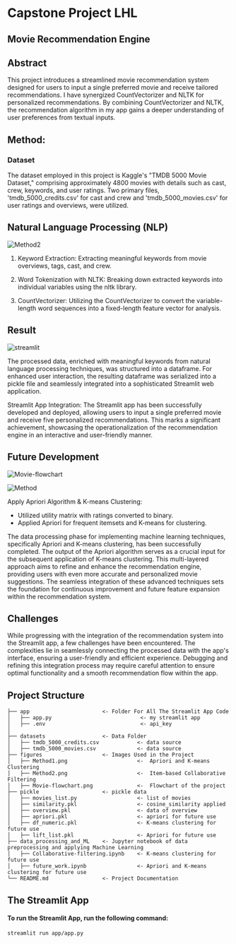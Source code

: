 # Capstone Project LHL
## Movie Recommendation Engine
## Abstract
This project introduces a streamlined movie recommendation system designed for users to input a single preferred movie and receive tailored recommendations. 
I have synergized CountVectorizer and NLTK for personalized recommendations. By combining CountVectorizer and NLTK, the recommendation algorithm in my app gains a deeper understanding of user preferences from textual inputs.

## Method:
### Dataset
The dataset employed in this project is Kaggle's "TMDB 5000 Movie Dataset," comprising approximately 4800 movies with details such as cast, crew, keywords, and user ratings. Two primary files, 'tmdb_5000_credits.csv' for cast and crew and 'tmdb_5000_movies.csv' for user ratings and overviews, were utilized.

## Natural Language Processing (NLP)

![Method2](https://github.com/sjrpokemon/LHL-final-project/assets/128329266/2ffa827c-7554-4791-8476-4848f67faf11)

1. Keyword Extraction: Extracting meaningful keywords from movie overviews, tags, cast, and crew.

2. Word Tokenization with NLTK: Breaking down extracted keywords into individual variables using the nltk library.

3. CountVectorizer: Utilizing the CountVectorizer to convert the variable-length word sequences into a fixed-length feature vector for analysis.

## Result

![streamlit](https://github.com/sjrpokemon/LHL-final-project/assets/128329266/75b20b87-7347-467f-8da0-bf643c15e9d1)

The processed data, enriched with meaningful keywords from natural language processing techniques, was structured into a dataframe. For enhanced user interaction, the resulting dataframe was serialized into a pickle file and seamlessly integrated into a sophisticated Streamlit web application.

Streamlit App Integration: The Streamlit app has been successfully developed and deployed, allowing users to input a single preferred movie and receive five personalized recommendations. This marks a significant achievement, showcasing the operationalization of the recommendation engine in an interactive and user-friendly manner.

## Future Development

![Movie-flowchart](https://github.com/sjrpokemon/LHL-final-project/assets/128329266/0c6c662d-0a95-42e9-8a13-000e8ea72050)


![Method](https://github.com/sjrpokemon/LHL-final-project/assets/128329266/7f4ba9c2-a4ad-41ae-81f0-e15283cedc74)

Apply Apriori Algorithm & K-means Clustering:
  - Utilized utility matrix with ratings converted to binary.
  -  Applied Apriori for frequent itemsets and K-means for clustering.

The data processing phase for implementing machine learning techniques, specifically Apriori and K-means clustering, has been successfully completed. The output of the Apriori algorithm serves as a crucial input for the subsequent application of K-means clustering. This multi-layered approach aims to refine and enhance the recommendation engine, providing users with even more accurate and personalized movie suggestions. The seamless integration of these advanced techniques sets the foundation for continuous improvement and future feature expansion within the recommendation system.

## Challenges
While progressing with the integration of the recommendation system into the Streamlit app, a few challenges have been encountered. The complexities lie in seamlessly connecting the processed data with the app's interface, ensuring a user-friendly and efficient experience. Debugging and refining this integration process may require careful attention to ensure optimal functionality and a smooth recommendation flow within the app.

## Project Structure
```
├── app                       <- Folder For All The Streamlit App Code  
│   ├── app.py                            <- my streamlit app 
│   ├── .env                              <- api_key
│
├── datasets                  <- Data Folder 
│   ├── tmdb_5000_credits.csv            <- data source
│   ├── tmdb_5000_movies.csv             <- data source
├── figures                   <- Images Used in the Project 
│   ├── Method1.png                      <-  Apriori and K-means Clustering   
│   ├── Method2.png                      <-  Item-based Collaborative Filtering
│   ├── Movie-flowchart.png              <-  Flowchart of the project
├── pickle                    <- pickle data
│   ├── movies_list.py                   <- list of movies
│   ├── similarity.pkl                   <- cosine_similarity applied
│   ├── overview.pkl                     <- data of overview
│   ├── apriori.pkl                      <- apriori for future use
│   ├── df_numeric.pkl                   <- K-means clustering for future use
│   ├── lift_list.pkl                    <- Apriori for future use
├── data_processing_and_ML    <- Jupyter notebook of data preprocessing and applying Machine Learning
│   ├── Collaborative-filtering.ipynb    <- K-means clustering for future use
│   ├── future_work.ipynb                <- Apriori and K-means clustering for future use      
└── README.md                 <- Project Documentation
```
## The Streamlit App
#### To run the Streamlit App, run the following command: 
```
streamlit run app/app.py
```
